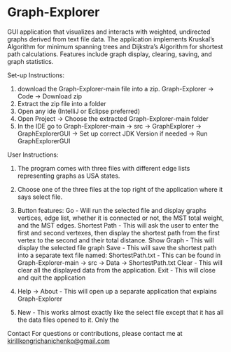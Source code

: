 # Graph-Explorer
GUI application that visualizes and interacts with weighted, undirected graphs derived from text file data. The application implements Kruskal’s Algorithm for minimum spanning trees and Dijkstra’s Algorithm for shortest path calculations. Features include graph display, clearing, saving, and graph statistics.

Set-up Instructions:
1. download the Graph-Explorer-main file into a zip. Graph-Explorer -> Code -> Download zip
2. Extract the zip file into a folder
3. Open any ide (IntelliJ or Eclipse preferred)
4. Open Project -> Choose the extracted Graph-Explorer-main folder
5. In the IDE go to Graph-Explorer-main -> src -> GraphExplorer -> GraphExplorerGUI -> Set up correct JDK Version if needed -> Run GraphExplorerGUI

User Instructions:
1. The program comes with three files with different edge lists representing graphs as USA states.
2. Choose one of the three files at the top right of the application where it says select file.
3. Button features:
       Go - Will run the selected file and display graphs vertices, edge list, whether it is connected or not, the MST total weight, and the MST edges.
       Shortest Path - This will ask the user to enter the first and second vertexes, then display the shortest path from the first vertex to the second and their total distance.
       Show Graph - This will display the selected file graph
       Save - This will save the shortest path into a separate text file named: ShortestPath.txt - This can be found in Graph-Explorer-main -> src -> Data -> ShortestPath.txt
       Clear - This will clear all the displayed data from the application.
       Exit - This will close and quit the application

4. Help -> About - This will open up a separate application that explains Graph-Explorer
5. New - This works almost exactly like the select file except that it has all the data files opened to it. Only the         

Contact
For questions or contributions, please contact me at kirillkongrichanichenko@gmail.com
